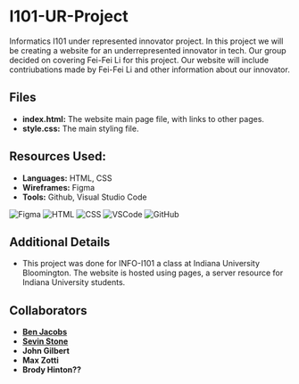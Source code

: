# I101-UR-Project
Informatics I101 under represented innovator project. In this project we will be creating a website for an underrepresented innovator in tech.
Our group decided on covering Fei-Fei Li for this project. Our website will include contriubations made by Fei-Fei Li and other information about
our innovator.

## Files
- **index.html:** The website main page file, with links to other pages.
- **style.css:** The main styling file.

## Resources Used:
- **Languages:** HTML, CSS
- **Wireframes:** Figma
- **Tools:** Github, Visual Studio Code

  
![Figma](https://img.icons8.com/color/48/000000/figma.png) ![HTML](https://img.icons8.com/color/48/000000/html-5.png) ![CSS](https://img.icons8.com/color/48/000000/css3.png) ![VSCode](https://img.icons8.com/color/48/000000/visual-studio-code-2019.png) ![GitHub](https://img.icons8.com/ios-filled/50/ffffff/github.png)


## Additional Details
- This project was done for INFO-I101 a class at Indiana University Bloomington. The website is hosted using pages, a server resource for Indiana University students.
  
## Collaborators
- **[Ben Jacobs](https://github.com/ben-jax)**
- **[Sevin Stone](https://github.com/sevstone)**
- **John Gilbert**
- **Max Zotti**
- **Brody Hinton??**

